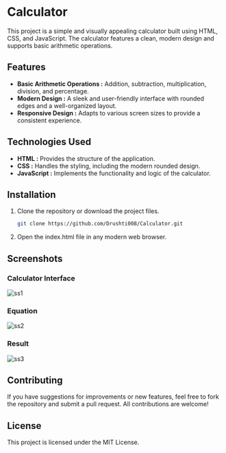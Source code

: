 # Calculator
This project is a simple and visually appealing calculator built using HTML, CSS, and JavaScript. The calculator features a clean, modern design and supports basic arithmetic operations.

## Features
- **Basic Arithmetic Operations :** Addition, subtraction, multiplication, division, and percentage.
- **Modern Design :** A sleek and user-friendly interface with rounded edges and a well-organized layout.
- **Responsive Design :** Adapts to various screen sizes to provide a consistent experience.

## Technologies Used

- **HTML :** Provides the structure of the application.
- **CSS :** Handles the styling, including the modern rounded design.
- **JavaScript :** Implements the functionality and logic of the calculator.

## Installation

1. Clone the repository or download the project files.

   ```bash
   git clone https://github.com/Drushti008/Calculator.git

2. Open the index.html file in any modern web browser.

  
## Screenshots

### Calculator Interface
![ss1](Screenshots/ss1.png)

### Equation
![ss2](Screenshots/ss2.png)

### Result
![ss3](Screenshots/ss3.png)

## Contributing

If you have suggestions for improvements or new features, feel free to fork the repository and submit a pull request. All contributions are welcome!

## License

This project is licensed under the MIT License.






  
 
  
